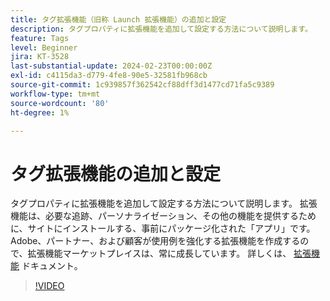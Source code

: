 ```yaml
---
title: タグ拡張機能（旧称 Launch 拡張機能）の追加と設定
description: タグプロパティに拡張機能を追加して設定する方法について説明します。
feature: Tags
level: Beginner
jira: KT-3528
last-substantial-update: 2024-02-23T00:00:00Z
exl-id: c4115da3-d779-4fe8-90e5-32581fb968cb
source-git-commit: 1c939857f362542cf88dff3d1477cd71fa5c9389
workflow-type: tm+mt
source-wordcount: '80'
ht-degree: 1%

---
```


# タグ拡張機能の追加と設定

タグプロパティに拡張機能を追加して設定する方法について説明します。 拡張機能は、必要な追跡、パーソナライゼーション、その他の機能を提供するために、サイトにインストールする、事前にパッケージ化された「アプリ」です。 Adobe、パートナー、および顧客が使用例を強化する拡張機能を作成するので、拡張機能マーケットプレイスは、常に成長しています。 詳しくは、 [拡張機能](https://experienceleague.adobe.com/docs/experience-platform/tags/ui/extensions/overview.html?lang=ja) ドキュメント。

>[!VIDEO](https://video.tv.adobe.com/v/28732/?learn=on)
